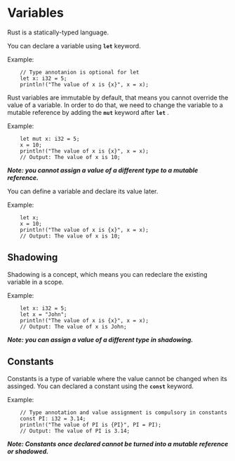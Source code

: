 # Variables

Rust is a statically-typed language.

You can declare a variable using **``let``** keyword.

Example:
```
    // Type annotanion is optional for let
    let x: i32 = 5;
    println!("The value of x is {x}", x = x);
```

Rust variables are immutable by default, that means you cannot override the value of a variable. In order to do that, we need to change the variable to a mutable reference by adding the **``mut``** keyword after **``let``** .

Example:
```
    let mut x: i32 = 5;
    x = 10;
    println!("The value of x is {x}", x = x);
    // Output: The value of x is 10;
```
***Note: you cannot assign a value of a different type to a mutable reference.***

You can define a variable and declare its value later.

Example:
```
    let x;
    x = 10;
    println!("The value of x is {x}", x = x);
    // Output: The value of x is 10;
```
## Shadowing
Shadowing is a concept, which means you can redeclare the existing variable in a scope.

Example:
```
    let x: i32 = 5;
    let x = "John";
    println!("The value of x is {x}", x = x);
    // Output: The value of x is John;
```
***Note: you can assign a value of a different type in shadowing.***


## Constants
Constants is a type of variable where the value cannot be changed when its assinged. You can declared a constant using the **``const``** keyword.

Example:
```
    // Type annotation and value assignment is compulsory in constants
    const PI: i32 = 3.14;
    println!("The value of PI is {PI}", PI = PI);
    // Output: The value of PI is 3.14;
```

***Note: Constants once declared cannot be turned into a mutable reference or shadowed.***
